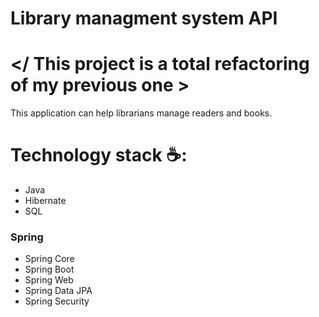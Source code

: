 # Library managment system API
# </ This project is a total refactoring of my previous one >

This application can help librarians manage readers and books. 

# Technology stack ☕:
 - Java
 - Hibernate
 - SQL
 
### Spring
 - Spring Core
 - Spring Boot
 - Spring Web 
 - Spring Data JPA
 - Spring Security

